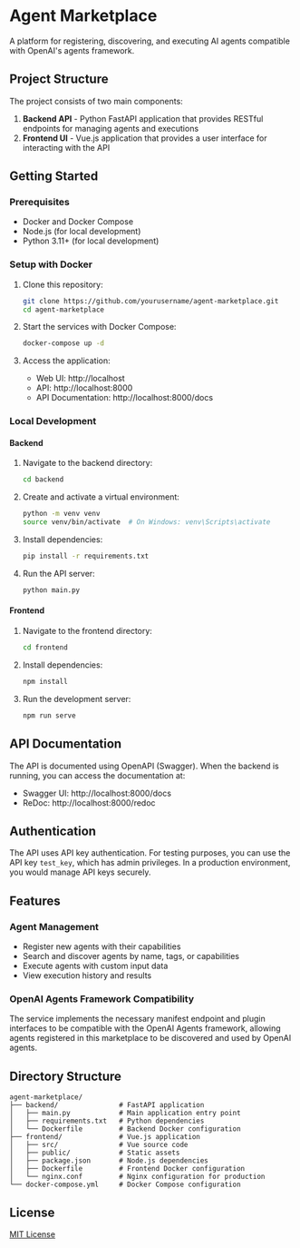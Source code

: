 # Agent Marketplace

A platform for registering, discovering, and executing AI agents compatible with OpenAI's agents framework.

## Project Structure

The project consists of two main components:

1. **Backend API** - Python FastAPI application that provides RESTful endpoints for managing agents and executions
2. **Frontend UI** - Vue.js application that provides a user interface for interacting with the API

## Getting Started

### Prerequisites

- Docker and Docker Compose
- Node.js (for local development)
- Python 3.11+ (for local development)

### Setup with Docker

1. Clone this repository:
   ```bash
   git clone https://github.com/yourusername/agent-marketplace.git
   cd agent-marketplace
   ```

2. Start the services with Docker Compose:
   ```bash
   docker-compose up -d
   ```

3. Access the application:
   - Web UI: http://localhost
   - API: http://localhost:8000
   - API Documentation: http://localhost:8000/docs

### Local Development

#### Backend

1. Navigate to the backend directory:
   ```bash
   cd backend
   ```

2. Create and activate a virtual environment:
   ```bash
   python -m venv venv
   source venv/bin/activate  # On Windows: venv\Scripts\activate
   ```

3. Install dependencies:
   ```bash
   pip install -r requirements.txt
   ```

4. Run the API server:
   ```bash
   python main.py
   ```

#### Frontend

1. Navigate to the frontend directory:
   ```bash
   cd frontend
   ```

2. Install dependencies:
   ```bash
   npm install
   ```

3. Run the development server:
   ```bash
   npm run serve
   ```

## API Documentation

The API is documented using OpenAPI (Swagger). When the backend is running, you can access the documentation at:

- Swagger UI: http://localhost:8000/docs
- ReDoc: http://localhost:8000/redoc

## Authentication

The API uses API key authentication. For testing purposes, you can use the API key `test_key`, which has admin privileges. In a production environment, you would manage API keys securely.

## Features

### Agent Management

- Register new agents with their capabilities
- Search and discover agents by name, tags, or capabilities
- Execute agents with custom input data
- View execution history and results

### OpenAI Agents Framework Compatibility

The service implements the necessary manifest endpoint and plugin interfaces to be compatible with the OpenAI Agents framework, allowing agents registered in this marketplace to be discovered and used by OpenAI agents.

## Directory Structure

```
agent-marketplace/
├── backend/               # FastAPI application
│   ├── main.py            # Main application entry point
│   ├── requirements.txt   # Python dependencies
│   └── Dockerfile         # Backend Docker configuration
├── frontend/              # Vue.js application
│   ├── src/               # Vue source code
│   ├── public/            # Static assets
│   ├── package.json       # Node.js dependencies
│   ├── Dockerfile         # Frontend Docker configuration
│   └── nginx.conf         # Nginx configuration for production
└── docker-compose.yml     # Docker Compose configuration
```

## License

[MIT License](LICENSE)

